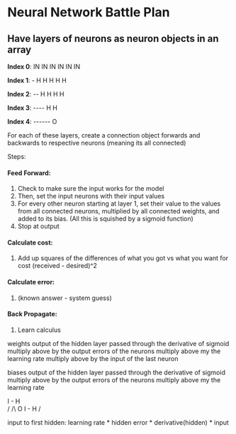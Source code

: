 # Neural Network Battle Plan

## Have layers of neurons as neuron objects in an array

**Index 0**: IN IN IN IN IN IN

**Index 1**: - H H H H H

**Index 2**: -- H H H H

**Index 3**: ---- H H

**Index 4**: ------ O

For each of these layers, create a connection object forwards and backwards to respective neurons (meaning its all connected)

Steps:

#### **Feed Forward**:
1. Check to make sure the input works for the model
2. Then, set the input neurons with their input values
3. For every other neuron starting at layer 1, set their value to the values from all connected neurons, multiplied by all connected weights, and added to its bias. (All this is squished by a sigmoid function)
4. Stop at output

#### **Calculate cost**:
1. Add up squares of the differences of what you got vs what you want for cost (received - desired)^2

#### **Calculate error**:
1. (known answer - system guess)

#### **Back Propagate**:
1. Learn calculus

weights
output of the hidden layer passed through the derivative of sigmoid
multiply above by the output errors of the neurons
multiply above my the learning rate
multiply above by the input of the last neuron

biases
output of the hidden layer passed through the derivative of sigmoid
multiply above by the output errors of the neurons
multiply above my the learning rate


I -  H \
  \/
  /\     O
I -  H /

input to first hidden:
learning rate * hidden error * derivative(hidden) * input
